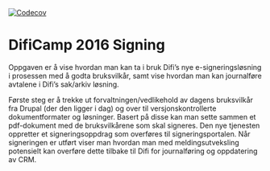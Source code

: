 <a href="https://codecov.io/gh/difi/dc16-signing">
  <img src="https://codecov.io/gh/difi/dc16-signing/branch/master/graph/badge.svg" alt="Codecov" />
</a>

# DifiCamp 2016 Signing

Oppgaven er å vise hvordan man kan ta i bruk Difi’s nye e-signeringsløsning i prosessen med å godta bruksvilkår, samt vise hvordan man kan journalføre avtalene i Difi’s sak/arkiv løsning.

Første steg er å trekke ut forvaltningen/vedlikehold av dagens bruksvilkår fra Drupal (der den ligger i dag) og over til versjonskontrollerte dokumentformater og løsninger. Basert på disse kan man sette sammen et pdf-dokument med de bruksvilkårene som skal signeres. Den nye tjenesten oppretter et signeringsoppdrag som overføres til signeringsportalen. Når signeringen er utført viser man hvordan man med meldingsutveksling potensielt kan overføre dette tilbake til Difi for journalføring og oppdatering av CRM.
